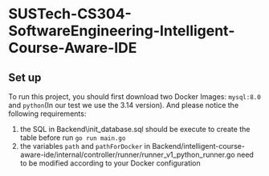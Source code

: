# SUSTech-CS304-SoftwareEngineering-Intelligent-Course-Aware-IDE

## Set up
To run this project, you should first download two Docker Images: ```mysql:8.0``` and ```python```(In our test we use the 3.14 version). And please notice the following requirements:
1. the SQL in Backend\init_database.sql should be execute to create the table before run ```go run main.go```
2. the variables ```path``` and ```pathForDocker``` in Backend/intelligent-course-aware-ide/internal/controller/runner/runner_v1_python_runner.go need to be modified according to your Docker configuration
